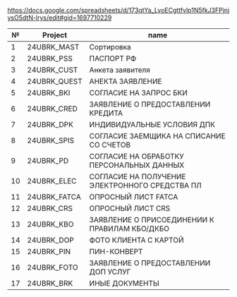 https://docs.google.com/spreadsheets/d/173qtYa_LyoECgttfvlp1N5fkJ3FPjnjysO5dtN-lrys/edit#gid=1697710229


| №   | Project      | name                                           |
| --- | ------------ | ---------------------------------------------- |
| 1   | 24UBRK_MAST  | Сортировка                                     |
| 2   | 24UBRK_PSS   | ПАСПОРТ РФ                                     |
| 3   | 24UBRK_CUST  | Анкета заявителя                               |
| 4   | 24UBRK_QUEST | АНЕКТА ЗАЯВЛЕНИЕ                               |
| 5   | 24UBRK_BKI   | СОГЛАСИЕ НА ЗАПРОС БКИ                         |
| 6   | 24UBRK_CRED  | ЗАЯВЛЕНИЕ О ПРЕДОСТАВЛЕНИИ КРЕДИТА             |
| 7   | 24UBRK_DPK   | ИНДИВИДУАЛЬНЫЕ УСЛОВИЯ ДПК                     |
| 8   | 24UBRK_SPIS  | СОГЛАСИЕ ЗАЕМЩИКА НА СПИСАНИЕ СО СЧЕТОВ        |
| 9   | 24UBRK_PD    | СОГЛАСИЕ НА ОБРАБОТКУ ПЕРСОНАЛЬНЫХ ДАННЫХ      |
| 10  | 24UBRK_ELEC  | СОГЛАСИЕ НА ПОЛУЧЕНИЕ ЭЛЕКТРОННОГО СРЕДСТВА ПЛ |
| 11  | 24UBRK_FATCA | ОПРОСНЫЙ ЛИСТ FATCA                            |
| 12  | 24UBRK_CRS   | ОПРОСНЫЙ ЛИСТ CRS                              |
| 13  | 24UBRK_KBO   | ЗАЯВЛЕНИЕ О ПРИСОЕДИНЕНИИ К ПРАВИЛАМ КБО/ДКБО  |
| 14  | 24UBRK_DOP   | ФОТО КЛИЕНТА С КАРТОЙ                          |
| 15  | 24UBRK_PIN   | ПИН-КОНВЕРТ                                    |
| 16  | 24UBRK_FOTO  | ЗАЯВЛЕНИЕ О ПРЕДОСТАВЛЕНИИ ДОП УСЛУГ           |
| 17  | 24UBRK_BRK   | ИНЫЕ ДОКУМЕНТЫ                                 |

